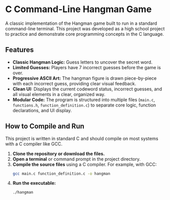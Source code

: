 # C Command-Line Hangman Game

A classic implementation of the Hangman game built to run in a standard command-line terminal. This project was developed as a high school project to practice and demonstrate core programming concepts in the C language.

## Features

- **Classic Hangman Logic:** Guess letters to uncover the secret word.
- **Limited Guesses:** Players have 7 incorrect guesses before the game is over.
- **Progressive ASCII Art:** The hangman figure is drawn piece-by-piece with each incorrect guess, providing clear visual feedback.
- **Clean UI:** Displays the current codeword status, incorrect guesses, and all visual elements in a clear, organized way.
- **Modular Code:** The program is structured into multiple files (`main.c`, `functions.h`, `function_definition.c`) to separate core logic, function declarations, and UI display.

## How to Compile and Run

This project is written in standard C and should compile on most systems with a C compiler like GCC.

1.  **Clone the repository or download the files.**
2.  **Open a terminal** or command prompt in the project directory.
3.  **Compile the source files** using a C compiler. For example, with GCC:
    ```sh
    gcc main.c function_definition.c -o hangman
    ```
4.  **Run the executable:**
    ```sh
    ./hangman
    ```

